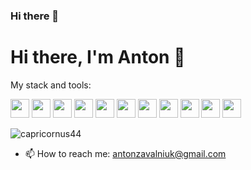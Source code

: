### Hi there 👋

<!--
**capricornus44/capricornus44** is a ✨ _special_ ✨ repository because its `README.md` (this file) appears on your GitHub profile.

Here are some ideas to get you started:

- 🔭 I’m currently working on ...
- 🌱 I’m currently learning ...
- 👯 I’m looking to collaborate on ...
- 🤔 I’m looking for help with ...
- 💬 Ask me about ...
- 📫 How to reach me: ...
- 😄 Pronouns: ...
- ⚡ Fun fact: ...
-->

<h1 aligh="center">Hi there, I'm Anton 👋</h1>

My stack and tools:

<p>
  <img src="https://cdn.jsdelivr.net/npm/simple-icons@3.0.1/icons/html5.svg" height="30" width="30" fill="tomato">
  <img src="https://cdn.jsdelivr.net/npm/simple-icons@3.0.1/icons/css3.svg" height="30" width="30" fill="tomato">
  <img src="https://cdn.jsdelivr.net/npm/simple-icons@3.0.1/icons/sass.svg" height="30" width="30" fill="tomato">
  <img src="https://cdn.jsdelivr.net/npm/simple-icons@3.0.1/icons/javascript.svg" height="30" width="30" fill="tomato">
  <img src="https://cdn.jsdelivr.net/npm/simple-icons@3.0.1/icons/react.svg" height="30" width="30" fill="tomato">
  <img src="https://cdn.jsdelivr.net/npm/simple-icons@3.0.1/icons/redux.svg" height="30" width="30" fill="tomato">
  <img src="https://cdn.jsdelivr.net/npm/simple-icons@3.0.1/icons/github.svg" height="30" width="30" fill="tomato">
  <img src="https://cdn.jsdelivr.net/npm/simple-icons@3.0.1/icons/git.svg" height="30" width="30" fill="tomato">
  <img src="https://cdn.jsdelivr.net/npm/simple-icons@3.0.1/icons/webpack.svg" height="30" width="30" fill="tomato">
  <img src="https://cdn.jsdelivr.net/npm/simple-icons@3.0.1/icons/mongodb.svg" height="30" width="30" fill="tomato">
  <img src="https://cdn.jsdelivr.net/npm/simple-icons@3.0.1/icons/visualstudiocode.svg" height="30" width="30" fill="tomato">
</p>

<img src="https://github-readme-stats.vercel.app/api?username=capricornus44&show_icon=true" alt="capricornus44">

- 📫 How to reach me: <a href="mailto:antonzavalniuk@gmail.com" target="_blank">antonzavalniuk@gmail.com</a>


